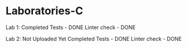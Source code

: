 # Laboratories-C

Lab 1:
  Completed
  Tests - DONE
  Linter check - DONE
  
Lab 2:
  Not Uploaded Yet
  Completed
  Tests - DONE
  Linter check - DONE
